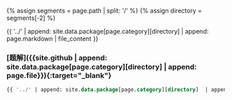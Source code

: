 {% assign segments = page.path | split: '/' %}
{% assign directory = segments[-2] %}

{{ '../' | append: site.data.package[page.category][directory]  | append: page.markdown | file_content }}

### [题解]({{site.github | append: site.data.package[page.category][directory] | append: page.file}}){:target="_blank"}

```sql
{{ '../' | append: site.data.package[page.category][directory]  | append: page.file | file_content }}
```
